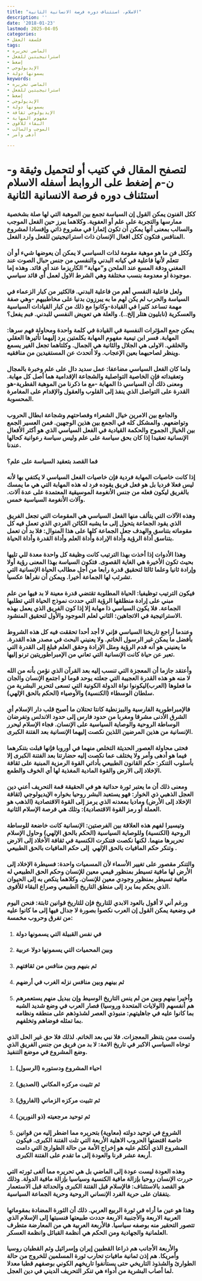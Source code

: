 ```yaml
---
title: "الاسلام، استئناف دوره فرصة الانسانية الثانية"
description: ''
date: '2018-01-23'
lastmod: 2025-04-05
categories:
- فلسفة العقل
tags:
- الماضي تحريره
- استراتيجيتين للفعل
- إضغط
- الإيديولوجي
- يسمونها دولة
keywords:
- الماضي تحريره
- استراتيجيتين للفعل
- إضغط
- الإيديولوجي
- يسمونها دولة
- الإيديولوجي ثقافة
- مفهوم المهابة
- البقاء للأقوى
- الموجب والسالب
- أدهى وأمر

---
```

# **لتصفح المقال في كتيب أو لتحميل وثيقة و-ن-م إضغط على الروابط أسفله** **الاسلام استئناف دوره فرصة الانسانية الثانية**

### ككل الفنون يمكن القول إن السياسة تجمع بين الموهبة التي لها صلة بشخصية ممارسها والتجربة على علم أو العفوية. وكلاهما يبرز حين الفعل الموجب والسالب بمعنى أنها يمكن أن تكون إثمارا في مشروع ذاتي وإفسادا لمشروع المنافس فتكون ككل افعال الإنسان ذات استراتيجيتين للفعل ولرد الفعل.

### وككل فن ما هو موهبة مقومة لذات السياسي لا يمكن أن يعوضها شيء أو أن تتعلم لأنها فاعلية في كيانه البدني والنفسي من جنس حبال الصوت عند المغني ودقة المسع عند الملحن و”مهابة” الكاريزما عند أي قائد. وهذه إما موجودة أو معدومة بنسب مختلفة وهي الشرط الاول لعمل أي قائد سياسي.

### ولعل فاعلية النفسي أهم من فاعلية البدني. فالكثير من كبار الزعماء في السياسة والحرب لم يكن لهم ما به يبرزون بدنيا على مخاطبيهم -وهي صفة مهمة تساعد كثيرا في القيادة-وكانوا مع ذلك من كبار القيادات السياسية والعسكرية (نابليون هتلر إلخ..). والعلة هي تعويض النفسي للبدني. فبم يفعل؟

### يمكن جمع المؤثرات النفسية في القيادة في كلمة واحدة ومحاولة فهم سرها: المهابة. فسر ابن تيمية مفهوم المهابة بكلمتين يرد إليهما تأثيرها العقلي والخلقي. الاولى هي الجلال والثانية هي الجمال. وكلتاهما تجعل الغير يسمع وينظر لصاحبهما بعين الإعجاب. ولا أتحدث عن المستفيدين من منافقيه.

### ولما كان الفعل السياسي مضاعفا: عمل سديد دال على علم وخبرة بالمجال وتعقيداته فإن الخاصية التواصلية والشجاعة الإقدامية هما أصل كل مهابة. ومعنى ذلك أن السياسي ذا المهابة -مع ما ذكرنا من الموهبة الفطرية-هو القدرة على التواصل الذي ينفذ إلى القلوب والعقول والإقدام على المغامرة المحسوبة.

### والجامع بين الامرين خيال الشعراء وفصاحتهم وشجاعة ابطال الحروب وتواضعهم. والمشكل كله في الجمع بين هذين الوجهين. فمن العسير الجمع بين الخيال الجموح والحكمة القيادية في الفعل السياسي الذي هو أكثر الأفعال الإنسانية تعقيدا إذا كان بحق سياسة على علم وليس سياسة رعوانية كحالها عندنا.

### فما القصد بتعقيد السياسة على علم؟

### إذا كانت خاصيات المهابة فردية فإن خاصيات الفعل السياسي لا يكتفي بها لأنه ليس فعلا فرديا بل هو فعل فريق يقوده فرد له هذه المهابة التي هي ما يمسك بالفريق ليكون فعله من جنس الأنغومة الموسيقية المعتمدة على عدة آلات. وآلات الأنغومة السياسية خمس.

### وهذه الآلات التي يتألف منها الفعل السياسي هي المقومات التي تجعل الفريق الذي يقود الجماعة يتحول إلى ما يشبه الكائن الفردي الذي تعمل فيه كل مقوماته بتناسق والهدف جعل الجماعة كلها على هذا المنوال: فلا بد أن تعمل بتناسق أداة الرؤية وأداة الإرادة وأداة العلم وأداة القدرة وأداة الحياة.

### وهذا الأدوات إذا أخذت بهذا الترتيب كانت وظيفة كل واحدة معدة للي تليها بحيث تكون الأخيرة هي الغاية القصوى. فتكون السياسة بهذا المعنى رؤية أولا وإرادة ثانيا وعلما ثالثا لتحقيق قدرة رابعا من أجل مطالب الحياة الإنسانية التي تشرئب لها الجماعة أخيرا. ويمكن أن نقرأها عكسيا.

### فيكون الترتيب توظيفيا: الحياة المطلوبة تقتضي قدرة معينة لا بد فيها من علم مبني على إرادة منطلقها الرؤية التي حددت نموذج الحياة التي تطلبها الجماعة. فلا يكون السياسي ذا مهابة إلا إذا كون الفريق الذي يعمل بهذه الاستراتيجية في الاتجاهين: الثاني لعلم الموجود والأول لتحقيق المنشود.

### وعندما أراجع تاريخنا السياسي فإني لا أجد أحدا تحققت فيه كل هذه الشروط بأفضل ما يمكن غير الرسول الخاتم. ولا يعنيني البحث في مصدر هذه القدرة. ما يعنيني هو أنه قدم الرؤية ومثل الإرادة وحقق العلم فبلغ إلى القدرة التي تعبر عن حياة كانت الإنسانية التي تعاني من الإمبراطوريتين ترنو إليها.

### وأعتقد جازما أن المعجزة التي تنسب إليه بعد القرآن الذي نؤمن بأنه من الله لا منه هو هذه القدرة العجيبة التي جعلته يوحد قوما لو اجتمع الإنسان والجان ما فعلوها (العرب)ليكونوا نواة الدولة الكونية التي تسعى لتحرير البشرية من سلطان الوسطاء (الكنسية) والأوصياء (الحكم بالحق الإلهي).

### فالإمبراطورية الفارسية والبيزنطية كانتا تحتلان ما أصبح قلب دار الإسلام أي الشرق الأدنى مشرقا ومغربا من حدود فارس إلى حدود الاندلس وتفرضان الوساطة الروحية والوصاية السياسية على الإنسان. فجاء الإسلام ليحرر الإنسانية من هذين المرضين اللذين نكصت إليهما الإنسانية بعد الفتنة الكبرى.

### فحتى محاولة العصور الحديثة التخلص منهما في أوروبا فإنها قبلت بتنكرهما فيما هو أدهى وأمر ولا يختلف عما نكصت إليه حضارتنا بعد الفتنة الكبرى إلا بأسلوب التنكر: حكم القانون الطبيعي بأداتي القوة الرمزية المبنية على ثقافة الإخلاد إلى الارض والقوة المادية المغذية لها أي الخوف والطمع.

### ومعنى ذلك أن ما يعتبر ثورة حداثية هو في الحقيقة قمة التحريف أعني دين العجل الذهبي ذي الخوار: فهو يستعبد البشر روحيا بخواره الإيديولوجي (ثقافة الإخلاد إلى الأرض) وماديا بمعدنه الذي يرمز إلى القوة الاقتصادية (الذهب هو العملة أو رمز القوة الاقتصادية): وتلك هي فرصة الإسلام الثانية.

### وتيسيرا لفهم هذه العلاقة بين الفرصتين: الإنسانية كانت خاضعة للوساطة الروحية (الكنسية) وللوصاية السياسية (الحكم بالحق الإلهي) وحاول الإسلام تحريرها منهما. لكنها نكصت فتنكرت الكنسية في ثقافة الأخلاد إلى الارض وتنكر حكم المافيات بالحق الإلهي  إلى حكم المافيات بالحق الطبيعي .

### والتنكر مقصور على تغيير الأسماء لأن المسميات واحدة: فسيطرة الإخلاد إلى الأرض لها مافية تسيطر بمنظور قيمي معين للإنسان وحكم الحق الطبيعي له مافية تسيطر بمنظور وجودي معين للإنسان. وكلاهما ينكص به إلى الحيوان الذي يحكم بما يرد إلى منطق التاريخ الطبيعي وصراع البقاء للأقوى.

### ورغم أني لا أقول بالعود الابدي للتاريخ فإن للتاريخ قوانين ثابتة: فنحن اليوم في وضعية يمكن القول إن العرب نكصوا بصورة لا جدال فيها إلى ما كانوا عليه من تفرق وحروب مخمسة:

1. ### في نفس القبيلة التي يسمونها دولة
2. ### وبين المحميات التي يسمونها دولا عربية
3. ### ثم بنيهم وبين منافس من ثقافتهم
4. ### ثم بينهم وبين منافس نزله الغرب في أرضهم
5. ### وأخيرا بينهم وبين من لم ينس التاريخ الوسيط وإن ببديل منهم يستعمرهم هم أنفسهم (الولايات المتحدة وروسيا) فصار العرب في وضع شديد الشبه بما كانوا عليه في جاهليتهم: منبوذي العصر لشذوذهم على منطقه ونظامه بما تمثله فوضاهم وتخلفهم.

### ولست ممن يتنظر المعجزات. فلا نبي بعد الخاتم. لذلك فلا حق غير الحل الذي توخاه السياسي الاكبر في تاريخ الامة: لا بد من فريق من جنس الفريق الذي وضع المشروع في موضع التنفيذ.

1. ### احياء المشروع ودستوره (الرسول)
2. ### ثم تثبيت مركزه المكاني (الصديق)
3. ### ثم تثبيت مركزه الزماني (الفاروق)
4. ### ثم توحيد مرجعيته (ذو النورين)
5. ### الشروع في توحيد دولته (معاوية) بتحريره مما اضطر إليه من قوانين خاصة اقتضتها الحروب الاهلية الأربعة التي تلت الفتنة الكبرى. فيكون المشروع الذي أتكلم عليه هو إخراج الأمة من حالة الطوارئ التي دامت أربعة عشر قرنا والعودة إلى ما تقدم على الفتنة الكبرى.

### وهذه العودة ليست عودة إلى الماضي بل هي تحريره مما ألغى ثورته التي حررت الإنسان روحيا بإزالة مافية الكنسية وسياسيا بإزالة مافية الدولة. وذلك هو القصد بالاستئناف: فالإسلام قبل الفتنة الكبرى والحداثة قبل الاستعمار يتفقان على حرية الفرد الإنساني الروحية وحرية الجماعة السياسية.

### وهذا هو عين ما أراه في ثورة الربيع العربي. ذلك أن الثورة المضادة بمقوماتها العربية الاربعة والأجنبية الاربعة حددت طبيعتها فنسبتها إلى الإسلام الذي تتصور التحقير منه بوصفه سياسيا. فالأربعة العربية هي من المعارضة متطرف العلمانية والجهادية ومن الحكم هي أنظمة القبائل وانظمة العسكر.

### والأربعة الأجانب هم ذراعا القطبين إيران وإسرائيل وثم القطبان روسيا وأمريكا. هم إذن ثمانية مافيات تحارب ثورة المسلمين للخروج من حالة الطوارئ والشذوذ التاريخي حتى يستأنفوا تاريخهم الكوني بوصفهم قطبا معدلا لما أصاب البشرية من أدواء هي تنكر التحريف الديني في دين العجل.

###
